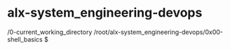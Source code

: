 # alx-system_engineering-devops
/0-current_working_directory
/root/alx-system_engineering-devops/0x00-shell_basics
$
